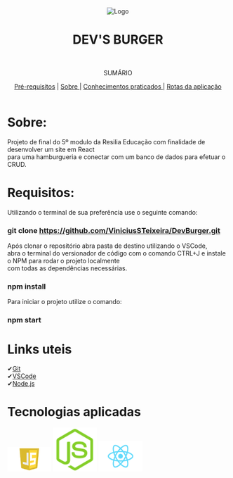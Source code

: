 <br />
<p align="center">
    <img src="./readme-img/bfb85a3f88168ed6c5eaf931e6831f76.gif" alt="Logo" width="700">

  <h1 align="center">DEV'S BURGER</h1 align="center">
 <br />
  <p align="center">SUMÁRIO<p align="center">
  <a href="#Requisitos">Pré-requisitos</a> |
  <a href="#sobre"> Sobre </a> |
  <a href="#conhecimentos-praticados"> Conhecimentos praticados </a> |
  <a href="#rotas-da-aplicação"> Rotas da aplicação </a> 
       <br />
    <br />
  </p>
</p>

# Sobre:

Projeto de final do 5º modulo da Resilia Educação com finalidade de desenvolver um site em React <br>
para uma hamburgueria e conectar com um banco de dados para efetuar o CRUD.

# Requisitos:

Utilizando o terminal de sua preferência use o seguinte comando:

### git clone https://github.com/ViniciusSTeixeira/DevBurger.git

Após clonar o repositório abra pasta de destino utilizando o VSCode,<br>
abra o terminal do versionador de código com o comando CTRL+J e instale o NPM para rodar o projeto localmente<br>
com todas as dependências necessárias.

### npm install

Para iniciar o projeto utilize o comando:

### npm start

# Links uteis

✔[Git](https://git-scm.com) <br>
✔[VSCode](https://code.visualstudio.com/) <br>
✔[Node.js](https://nodejs.org/en/) <br>

# Tecnologias aplicadas

<img src="./readme-img/logo-javascript-png-transparent-logo-javascript-images-892775.png" alt="Logo" width="100">
<img src="./readme-img/node-js.png" alt="Logo" width="100">
<img src="./readme-img/react-icon-221711.png" alt="Logo" width="100">
